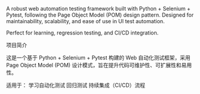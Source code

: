 A robust web automation testing framework built with Python + Selenium + Pytest, following the Page Object Model (POM) design pattern. Designed for maintainability, scalability, and ease of use in UI test automation.

Perfect for learning, regression testing, and CI/CD integration.

 项目简介

这是一个基于 Python + Selenium + Pytest 构建的 Web 自动化测试框架，采用 Page Object Model (POM) 设计模式，旨在提升代码可维护性、可扩展性和易用性。

适用于：
学习自动化测试
回归测试
持续集成（CI/CD）流程
